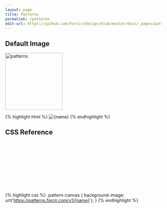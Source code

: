 ```yaml
---
layout: page
title: Patterns
permalink: /patterns
edit-url: https://github.com/Forcir/design/blob/master/docs/_pages/patterns.md
---
```


## Default Image

<img src="https://patterns.forcir.com/v1/patterns" alt="patterns" height="184px" />

{% highlight html %}
<img src="https://patterns.forcir.com/v1/{name}" alt="{name}" />
{% endhighlight %}

## CSS Reference

<style type="text/css">
    .pattern-canvas {
        background-image: url('https://patterns.forcir.com/v1/{name}');
        height: 150px;
    }
</style>
<div class="pattern-canvas" style="background-image: url('https://patterns.forcir.com/v1/patterns');"></div>

{% highlight css %}
.pattern-canvas {
    background-image: url('https://patterns.forcir.com/v1/{name}');
}
{% endhighlight %}
